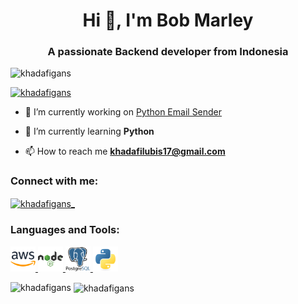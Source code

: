 <h1 align="center">Hi 👋, I'm Bob Marley</h1>
<h3 align="center">A passionate Backend developer from Indonesia</h3>

<p align="left"> <img src="https://komarev.com/ghpvc/?username=khadafigans&label=Profile%20views&color=0e75b6&style=flat" alt="khadafigans" /> </p>

<p align="left"> <a href="https://github.com/ryo-ma/github-profile-trophy"><img src="https://github-profile-trophy.vercel.app/?username=khadafigans" alt="khadafigans" /></a> </p>

- 🔭 I’m currently working on [Python Email Sender](https://github.com/khadafigans/BSender)

- 🌱 I’m currently learning **Python**

- 📫 How to reach me **khadafilubis17@gmail.com**

<h3 align="left">Connect with me:</h3>
<p align="left">
<a href="https://instagram.com/khadafigans_" target="blank"><img align="center" src="https://raw.githubusercontent.com/rahuldkjain/github-profile-readme-generator/master/src/images/icons/Social/instagram.svg" alt="khadafigans_" height="30" width="40" /></a>
</p>

<h3 align="left">Languages and Tools:</h3>
<p align="left"> <a href="https://aws.amazon.com" target="_blank" rel="noreferrer"> <img src="https://raw.githubusercontent.com/devicons/devicon/master/icons/amazonwebservices/amazonwebservices-original-wordmark.svg" alt="aws" width="40" height="40"/> </a> <a href="https://nodejs.org" target="_blank" rel="noreferrer"> <img src="https://raw.githubusercontent.com/devicons/devicon/master/icons/nodejs/nodejs-original-wordmark.svg" alt="nodejs" width="40" height="40"/> </a> <a href="https://www.postgresql.org" target="_blank" rel="noreferrer"> <img src="https://raw.githubusercontent.com/devicons/devicon/master/icons/postgresql/postgresql-original-wordmark.svg" alt="postgresql" width="40" height="40"/> </a> <a href="https://www.python.org" target="_blank" rel="noreferrer"> <img src="https://raw.githubusercontent.com/devicons/devicon/master/icons/python/python-original.svg" alt="python" width="40" height="40"/> </a> </p>

<p><img align="left" src="https://github-readme-stats.vercel.app/api/top-langs?username=khadafigans&show_icons=true&locale=en&layout=compact" alt="khadafigans" /></p>

<p>&nbsp;<img align="center" src="https://github-readme-stats.vercel.app/api?username=khadafigans&show_icons=true&locale=en" alt="khadafigans" /></p>
